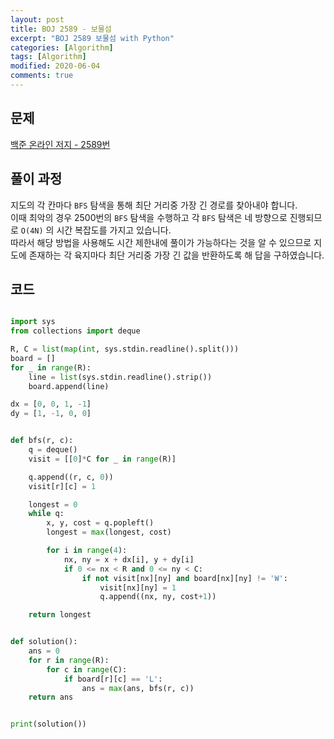 ```yaml
---
layout: post
title: BOJ 2589 - 보물섬
excerpt: "BOJ 2589 보물섬 with Python"
categories: [Algorithm]
tags: [Algorithm]
modified: 2020-06-04
comments: true
---
```


## 문제
[백준 온라인 저지 - 2589번](https://www.acmicpc.net/problem/2589)

## 풀이 과정
지도의 각 칸마다 `BFS` 탐색을 통해 최단 거리중 가장 긴 경로를 찾아내야 합니다. <br> 
이때 최악의 경우 2500번의 `BFS` 탐색을 수행하고 각 `BFS` 탐색은 네 방향으로 진행되므로 `O(4N)` 의 시간 복잡도를 가지고 있습니다. <br>
따라서 해당 방법을 사용해도 시간 제한내에 풀이가 가능하다는 것을 알 수 있으므로 지도에 존재하는 각 육지마다 최단 거리중 가장 긴 값을 반환하도록 해 답을 구하였습니다. <br>

## 코드

~~~ python

import sys
from collections import deque

R, C = list(map(int, sys.stdin.readline().split()))
board = []
for _ in range(R):
    line = list(sys.stdin.readline().strip())
    board.append(line)

dx = [0, 0, 1, -1]
dy = [1, -1, 0, 0]


def bfs(r, c):
    q = deque()
    visit = [[0]*C for _ in range(R)]

    q.append((r, c, 0))
    visit[r][c] = 1

    longest = 0
    while q:
        x, y, cost = q.popleft()
        longest = max(longest, cost)

        for i in range(4):
            nx, ny = x + dx[i], y + dy[i]
            if 0 <= nx < R and 0 <= ny < C:
                if not visit[nx][ny] and board[nx][ny] != 'W':
                    visit[nx][ny] = 1
                    q.append((nx, ny, cost+1))

    return longest


def solution():
    ans = 0
    for r in range(R):
        for c in range(C):
            if board[r][c] == 'L':
                ans = max(ans, bfs(r, c))
    return ans


print(solution())

~~~